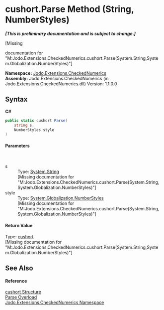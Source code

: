 # cushort.Parse Method (String, NumberStyles)
 _**\[This is preliminary documentation and is subject to change.\]**_

\[Missing <summary> documentation for "M:Jodo.Extensions.CheckedNumerics.cushort.Parse(System.String,System.Globalization.NumberStyles)"\]

**Namespace:**&nbsp;<a href="N_Jodo_Extensions_CheckedNumerics">Jodo.Extensions.CheckedNumerics</a><br />**Assembly:**&nbsp;Jodo.Extensions.CheckedNumerics (in Jodo.Extensions.CheckedNumerics.dll) Version: 1.1.0.0

## Syntax

**C#**<br />
``` C#
public static cushort Parse(
	string s,
	NumberStyles style
)
```


#### Parameters
&nbsp;<dl><dt>s</dt><dd>Type: <a href="https://docs.microsoft.com/dotnet/api/system.string" target="_blank" rel="noopener noreferrer">System.String</a><br />\[Missing <param name="s"/> documentation for "M:Jodo.Extensions.CheckedNumerics.cushort.Parse(System.String,System.Globalization.NumberStyles)"\]</dd><dt>style</dt><dd>Type: <a href="https://docs.microsoft.com/dotnet/api/system.globalization.numberstyles" target="_blank" rel="noopener noreferrer">System.Globalization.NumberStyles</a><br />\[Missing <param name="style"/> documentation for "M:Jodo.Extensions.CheckedNumerics.cushort.Parse(System.String,System.Globalization.NumberStyles)"\]</dd></dl>

#### Return Value
Type: <a href="T_Jodo_Extensions_CheckedNumerics_cushort">cushort</a><br />\[Missing <returns> documentation for "M:Jodo.Extensions.CheckedNumerics.cushort.Parse(System.String,System.Globalization.NumberStyles)"\]

## See Also


#### Reference
<a href="T_Jodo_Extensions_CheckedNumerics_cushort">cushort Structure</a><br /><a href="Overload_Jodo_Extensions_CheckedNumerics_cushort_Parse">Parse Overload</a><br /><a href="N_Jodo_Extensions_CheckedNumerics">Jodo.Extensions.CheckedNumerics Namespace</a><br />